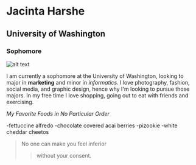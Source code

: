 # Jacinta Harshe
## University of Washington
### Sophomore

![alt text](https://github.com//lab1_exercise/jacinta.jpg)

I am currently a sophomore at the University of Washington, looking to major in **marketing** and minor in *informatics*. I love photography, fashion, social media, and graphic design, hence why I'm looking to pursue those majors. In my free time I love shopping, going out to eat with friends and exercising.


*My Favorite Foods in No Particular Order*

-fettuccine alfredo
-chocolate covered acai berries
-pizookie
-white cheddar cheetos

> No one can make you feel inferior
> > without your consent.
